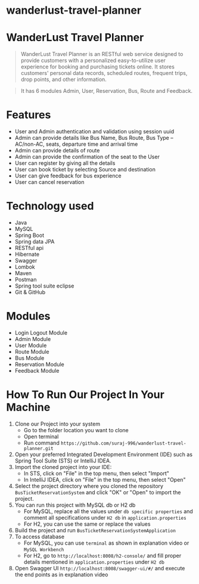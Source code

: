 # wanderlust-travel-planner


# WanderLust Travel Planner 

> WanderLust Travel Planner is an RESTful web service designed to provide customers with a personalized easy-to-utilize user experience for booking and purchasing tickets online. It stores customers' personal data records, scheduled routes, frequent trips, drop points, and other information.

> It has 6 modules Admin, User, Reservation, Bus, Route and Feedback.


# Features

- User and Admin authentication and validation using session uuid
- Admin can provide details like Bus Name, Bus Route, Bus Type –AC/non-AC, seats, departure time and arrival time
- Admin can provide details of route
- Admin can provide the confirmation of the seat to the User
- User can register by giving all the details
- User can book ticket by selecting Source and destination
- User can give feedback for bus experience
- User can cancel reservation

# Technology used 

- Java
- MySQL
- Spring Boot
- Spring data JPA
- RESTful api
- Hibernate
- Swagger
- Lombok
- Maven
- Postman
- Spring tool suite eclipse
- Git & GitHub

# Modules

- Login Logout Module
- Admin Module
- User Module
- Route Module
- Bus Module
- Reservation Module
- Feedback Module

# How To Run Our Project In Your Machine

1. Clone our Project into your system
    - Go to the folder location you want to clone
    - Open terminal 
    - Run command ``` https://github.com/suraj-996/wanderlust-travel-planner.git ```
2. Open your preferred Integrated Development Environment (IDE) such as Spring Tool Suite (STS) or IntelliJ IDEA.
3. Import the cloned project into your IDE:
   - In STS, click on "File" in the top menu, then select "Import"
   - In IntelliJ IDEA, click on "File" in the top menu, then select "Open"
4. Select the project directory where you cloned the repository ```BusTicketReservationSystem``` and click "OK" or "Open" to import the project.
5. You can run this project with MySQL db or H2 db
    - For MySQL, replace all the values under ```db specific properties``` and comment all specifications under ```H2 db``` in ```application.properties```
    - For H2, you can use the same or replace the values
6. Build the project and run ```BusTicketReservationSystemApplication```
7. To access database
    - For MySQL, you can use ```terminal``` as shown in explanation video or ```MySQL Workbench```
    - For H2, go to ```http://localhost:8008/h2-console/``` and fill proper details mentioned in ```application.properties``` under ```H2 db```
8. Open Swagger UI ```http://localhost:8008/swagger-ui/#/``` and execute the end points as in explanation video



